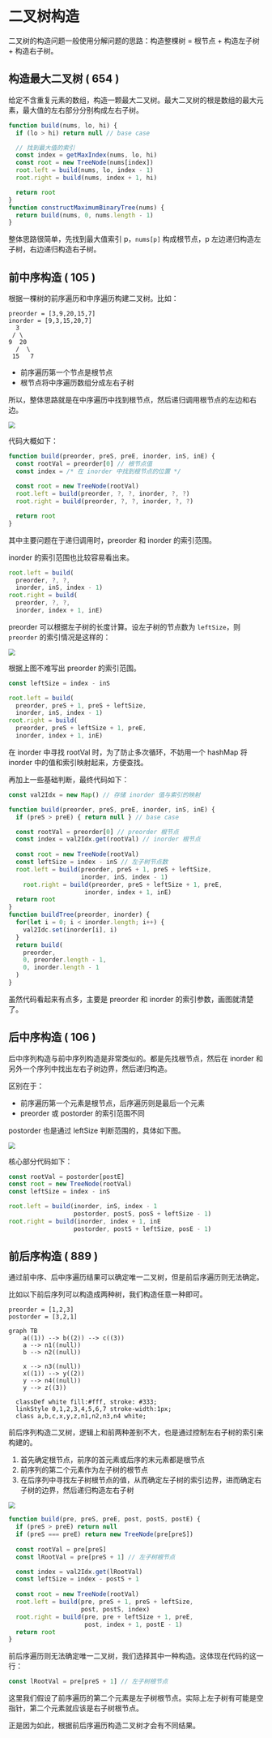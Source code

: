 # 二叉树构造

二叉树的构造问题一般使用分解问题的思路：构造整棵树 = 根节点 + 构造左子树 + 构造右子树。

## 构造最大二叉树 ( 654 )

给定不含重复元素的数组，构造一颗最大二叉树。最大二叉树的根是数组的最大元素，最大值的左右部分分别构成左右子树。

```javascript
function build(nums, lo, hi) {
  if (lo > hi) return null // base case

  // 找到最大值的索引
  const index = getMaxIndex(nums, lo, hi)
  const root = new TreeNode(nums[index])
  root.left = build(nums, lo, index - 1)
  root.right = build(nums, index + 1, hi)

  return root
}
function constructMaximumBinaryTree(nums) { 
  return build(nums, 0, nums.length - 1)
}
```

整体思路很简单，先找到最大值索引 p，`nums[p]` 构成根节点，p 左边递归构造左子树，右边递归构造右子树。

## 前中序构造 ( 105 )

根据一棵树的前序遍历和中序遍历构建二叉树。比如：

```
preorder = [3,9,20,15,7]
inorder = [9,3,15,20,7]
  3
 / \
9  20
  /  \
 15   7
```

* 前序遍历第一个节点是根节点
* 根节点将中序遍历数组分成左右子树

所以，整体思路就是在中序遍历中找到根节点，然后递归调用根节点的左边和右边。

<img class="img-mid" src="https://tva1.sinaimg.cn/large/e6c9d24egy1h5tjqx3rgrj20gq05odfz.jpg" style="zoom:80%;" />

代码大概如下：

```javascript
function build(preorder, preS, preE, inorder, inS, inE) {
  const rootVal = preorder[0] // 根节点值
  const index = /* 在 inorder 中找到根节点的位置 */
  
  const root = new TreeNode(rootVal)
  root.left = build(preorder, ?, ?, inorder, ?, ?)
  root.right = build(preorder, ?, ?, inorder, ?, ?)

  return root
}
```

其中主要问题在于递归调用时，preorder 和 inorder 的索引范围。

inorder 的索引范围也比较容易看出来。

```javascript
root.left = build(
  preorder, ?, ?,
  inorder, inS, index - 1)
root.right = build(
  preorder, ?, ?,
  inorder, index + 1, inE)
```

preorder 可以根据左子树的长度计算。设左子树的节点数为 `leftSize`，则 `preorder` 的索引情况是这样的：

<img class="img-mid" src="https://tva1.sinaimg.cn/large/e6c9d24egy1h5tjqxxg16j20gq06et8x.jpg" style="zoom:80%;" />

根据上图不难写出 preorder 的索引范围。

```javascript
const leftSize = index - inS

root.left = build(
  preorder, preS + 1, preS + leftSize,
  inorder, inS, index - 1)
root.right = build(
  preorder, preS + leftSize + 1, preE,
  inorder, index + 1, inE)
```

在 inorder 中寻找 rootVal 时，为了防止多次循环，不妨用一个 hashMap 将 inorder 中的值和索引映射起来，方便查找。

再加上一些基础判断，最终代码如下：

```javascript
const val2Idx = new Map() // 存储 inorder 值与索引的映射

function build(preorder, preS, preE, inorder, inS, inE) {
  if (preS > preE) { return null } // base case

  const rootVal = preorder[0] // preorder 根节点
  const index = val2Idx.get(rootVal) // inorder 根节点
  
  const root = new TreeNode(rootVal)
  const leftSize = index - inS // 左子树节点数
  root.left = build(preorder, preS + 1, preS + leftSize,
                    inorder, inS, index - 1)
	root.right = build(preorder, preS + leftSize + 1, preE,
                     inorder, index + 1, inE)
  return root
}
function buildTree(preorder, inorder) {
  for(let i = 0; i < inorder.length; i++) {
    val2Idc.set(inorder[i], i)
  }
  return build(
    preorder,
    0, preorder.length - 1,
    0, inorder.length - 1
  )
}
```

虽然代码看起来有点多，主要是 preorder 和 inorder 的索引参数，画图就清楚了。

## 后中序构造 ( 106 )

后中序列构造与前中序列构造是非常类似的。都是先找根节点，然后在 inorder 和另外一个序列中找出左右子树边界，然后递归构造。

区别在于：

* 前序遍历第一个元素是根节点，后序遍历则是最后一个元素
* preorder 或 postorder 的索引范围不同

postorder 也是通过 leftSize 判断范围的，具体如下图。

<img class="img-mid" src="https://tva1.sinaimg.cn/large/e6c9d24egy1h5tkv48qmwj20h506bjrm.jpg" style="zoom:80%;" />

核心部分代码如下：

```javascript
const rootVal = postorder[postE]
const root = new TreeNode(rootVal)
const leftSize = index - inS

root.left = build(inorder, inS, index - 1
                  postorder, postS, posS + leftSize - 1)
root.right = build(inorder, index + 1, inE
                  postorder, postS + leftSize, posE - 1)
```

## 前后序构造 ( 889 )

通过前中序、后中序遍历结果可以确定唯一二叉树，但是前后序遍历则无法确定。

比如以下前后序列可以构造成两种树，我们构造任意一种即可。

```
preorder = [1,2,3]
postorder = [3,2,1]
```

```mermaid
graph TB
	a((1)) --> b((2)) --> c((3))
	a --> n1((null))
	b --> n2((null))
	
	x --> n3((null))
	x((1)) --> y((2))
	y --> n4((null))
	y --> z((3))

  classDef white fill:#fff, stroke: #333;
  linkStyle 0,1,2,3,4,5,6,7 stroke-width:1px;
  class a,b,c,x,y,z,n1,n2,n3,n4 white;
```

前后序列构造二叉树，逻辑上和前两种差别不大，也是通过控制左右子树的索引来构建的。

1. 首先确定根节点，前序的首元素或后序的末元素都是根节点
2. 前序列的第二个元素作为左子树的根节点
3. 在后序列中寻找左子树根节点的值，从而确定左子树的索引边界，进而确定右子树的边界，然后递归构造左右子树

<img class="img-mid" src="https://tva1.sinaimg.cn/large/e6c9d24egy1h5tmur2alaj20ke06r3yt.jpg" style="zoom:80%;" />

```javascript
function build(pre, preS, preE, post, postS, postE) {
  if (preS > preE) return null
  if (preS === preE) return new TreeNode(pre[preS])
  
  const rootVal = pre[preS]
  const lRootVal = pre[preS + 1] // 左子树根节点

  const index = val2Idx.get(lRootVal)
  const leftSize = index - postS + 1
  
  const root = new TreeNode(rootVal)
  root.left = build(pre, preS + 1, preS + leftSize,
                    post, postS, index)
  root.right = build(pre, pre + leftSize + 1, preE,
                     post, index + 1, postE - 1)
  return root
}
```

前后序遍历则无法确定唯一二叉树，我们选择其中一种构造。这体现在代码的这一行：

```javascript
const lRootVal = pre[preS + 1] // 左子树根节点
```

这里我们假设了前序遍历的第二个元素是左子树根节点。实际上左子树有可能是空指针，第二个元素就应该是右子树根节点。

正是因为如此，根据前后序遍历构造二叉树才会有不同结果。